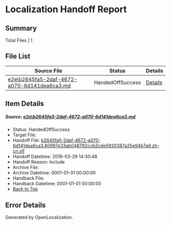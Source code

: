 # <a name='report-top'></a> Localization Handoff Report

## Summary
 Total Files | 1

## File List
 Source File | Status | Details 
 ----------- | ------ | ------- 
 [e2e\b2645fa5-2daf-4672-a070-6d141dea6ca3.md](https://github.com/OpenLocalizationTest/oltest/blob/b763d53f4e60209ac9cc2ab3a7aa675ee4f3e83b/e2e/b2645fa5-2daf-4672-a070-6d141dea6ca3.md) | HandedOffSuccess | [Details](#1a40f30e1e5d88d3b4ad47719da3f499081381468)

## Item Details
##### <a name='1a40f30e1e5d88d3b4ad47719da3f499081381468'></a> Source: [e2e\b2645fa5-2daf-4672-a070-6d141dea6ca3.md](https://github.com/OpenLocalizationTest/oltest/blob/b763d53f4e60209ac9cc2ab3a7aa675ee4f3e83b/e2e/b2645fa5-2daf-4672-a070-6d141dea6ca3.md)
* Status: HandedOffSuccess
* Target File: 
* Handoff File: [b2645fa5-2daf-4672-a070-6d141dea6ca3.80997e33ab048792ccb2cde5920387a25e94b7a9.zh-cn.xlf](https://github.com/OpenLocalizationTestOrg/olhandoff-e2e/blob/54263af9a7d4c5f82eab91966dc38a76dba421f5/ol-handoff/OpenLocalizationTestOrg/oltest.zh-cn/ci/ht/b2645fa5-2daf-4672-a070-6d141dea6ca3.80997e33ab048792ccb2cde5920387a25e94b7a9.zh-cn.xlf)
* Handoff Datetime: 2016-03-29 14:30:48
* Handoff Reason: Include
* Archive File: 
* Archive Datetime: 0001-01-01 00:00:00
* Handback File: 
* Handback Datetime: 0001-01-01 00:00:00
* [Back to Top](#report-top)


## Error Details

Generated by OpenLocalization.
